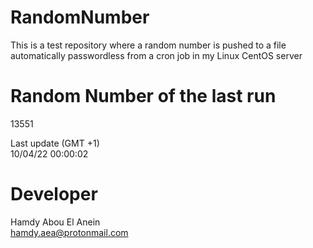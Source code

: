 # RandomNumber    
This is a test repository where a random number is pushed to a file automatically passwordless from a cron job in my Linux CentOS server    
# Random Number of the last run   
13551
      
Last update (GMT +1)    
10/04/22 00:00:02
# Developer    
Hamdy Abou El Anein   
hamdy.aea@protonmail.com
